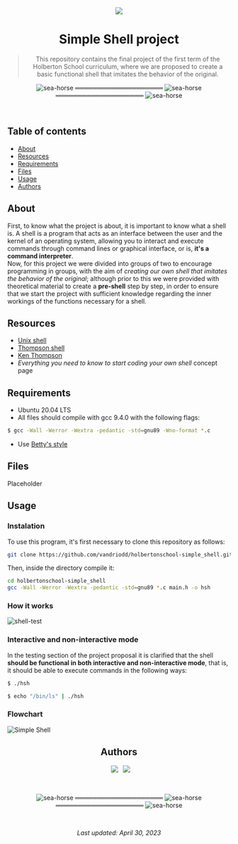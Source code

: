 <div align="center">

<img src="https://apply.holbertonschool.com/holberton-logo.png" />
<h1> Simple Shell project </h1>

> This repository contains the final project of the first term of the Holberton School curriculum, where we are proposed to create a basic functional shell that imitates the behavior of the original.

</div>

<div align="center">

![sea-horse](https://user-images.githubusercontent.com/110431271/229328604-b8c19c26-54e9-48d6-946f-91b0337deece.png) ════════════════════ ![sea-horse](https://user-images.githubusercontent.com/110431271/229328604-b8c19c26-54e9-48d6-946f-91b0337deece.png) ════════════════════ ![sea-horse](https://user-images.githubusercontent.com/110431271/229328604-b8c19c26-54e9-48d6-946f-91b0337deece.png)

</div>

<br>

## Table of contents
* [About](#about)
* [Resources](#resources)
* [Requirements](#requirements)
* [Files](#files)
* [Usage](#usage)
* [Authors](#authors)

## About 
First, to know what the project is about, it is important to know what a shell is. A shell is a program that acts as an interface between the user and the kernel of an operating system, allowing you to interact and execute commands through command lines or graphical interface, or is, **it's a command interpreter**.
<br>
Now, for this project we were divided into groups of two to encourage programming in groups, with the aim of *creating our own shell that imitates the behavior of the original*; although prior to this we were provided with theoretical material to create a **pre-shell** step by step, in order to ensure that we start the project with sufficient knowledge regarding the inner workings of the functions necessary for a shell.

## Resources
* [Unix shell](https://en.wikipedia.org/wiki/Unix_shell)
* [Thompson shell](https://en.wikipedia.org/wiki/Thompson_shell)
* [Ken Thompson](https://en.wikipedia.org/wiki/Ken_Thompson)
* *Everything you need to know to start coding your own shell* concept page

## Requirements
* Ubuntu 20.04 LTS
* All files should compile with gcc 9.4.0 with the following flags:
```bash
$ gcc -Wall -Werror -Wextra -pedantic -std=gnu89 -Wno-format *.c
```
* Use [Betty's style](https://github.com/holbertonschool/Betty/wiki)

## Files
Placeholder

## Usage
### Instalation
To use this program, it's first necessary to clone this repository as follows:
```bash
git clone https://github.com/vandriodd/holbertonschool-simple_shell.git
```
Then, inside the directory compile it:
```bash
cd holbertonschool-simple_shell
gcc -Wall -Werror -Wextra -pedantic -std=gnu89 *.c main.h -o hsh
```

### How it works
![shell-test](https://user-images.githubusercontent.com/110431271/235328103-f701ba7f-d698-4c5d-822d-2eeeadbb43db.gif)

### Interactive and non-interactive mode
In the testing section of the project proposal it is clarified that the shell **should be functional in both interactive and non-interactive mode**, that is, it should be able to execute commands in the following ways:

```bash
$ ./hsh
```
```bash
$ echo "/bin/ls" | ./hsh
```

### Flowchart
![Simple Shell](https://user-images.githubusercontent.com/110431271/235359201-34246756-98c8-44b0-ada9-df60988ecd5e.jpg)

<div align="center">

## Authors
  
&ensp;[<img src="https://img.shields.io/badge/vandriodd-%23121011.svg?style=for-the-badge&logo=github&logoColor=white">](https://github.com/vandriodd)
&ensp;[<img src="https://img.shields.io/badge/gonzalopedernera-%23121011.svg?style=for-the-badge&logo=github&logoColor=white">](https://github.com/gonzalopedernera)

<br>

![sea-horse](https://user-images.githubusercontent.com/110431271/229328604-b8c19c26-54e9-48d6-946f-91b0337deece.png) ════════════════════ ![sea-horse](https://user-images.githubusercontent.com/110431271/229328604-b8c19c26-54e9-48d6-946f-91b0337deece.png) ════════════════════ ![sea-horse](https://user-images.githubusercontent.com/110431271/229328604-b8c19c26-54e9-48d6-946f-91b0337deece.png)

<br>

_Last updated: April 30, 2023_

</div>
